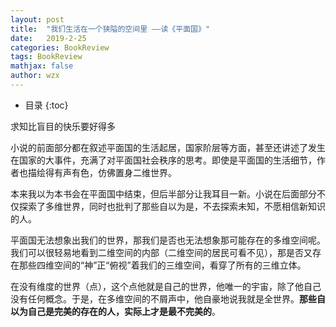 ```yaml
---
layout: post
title:  "我们生活在一个狭隘的空间里 ——读《平面国》"
date:   2019-2-25
categories: BookReview
tags: BookReview
mathjax: false
author: wzx
---
```


- 目录
{:toc}

求知比盲目的快乐要好得多





小说的前面部分都在叙述平面国的生活起居，国家阶层等方面，甚至还讲述了发生在国家的大事件，充满了对平面国社会秩序的思考。即使是平面国的生活细节，作者也描绘得有声有色，仿佛置身二维世界。

本来我以为本书会在平面国中结束，但后半部分让我耳目一新。小说在后面部分不仅探索了多维世界，同时也批判了那些自以为是，不去探索未知，不愿相信新知识的人。

平面国无法想象出我们的世界，那我们是否也无法想象那可能存在的多维空间呢。我们可以很轻易地看到二维空间的内部（二维空间的居民可看不见），那是否又存在那些四维空间的“神”正“俯视”着我们的三维空间，看穿了所有的三维立体。

在没有维度的世界（点），这个点他就是自己的世界，他唯一的宇宙，除了他自己没有任何概念。于是，在多维空间的不屑声中，他自豪地说我就是全世界。**那些自以为自己是完美的存在的人，实际上才是最不完美的**。
